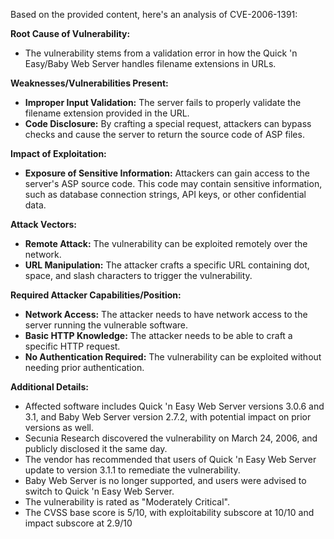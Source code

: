 Based on the provided content, here's an analysis of CVE-2006-1391:

**Root Cause of Vulnerability:**

*   The vulnerability stems from a validation error in how the Quick 'n Easy/Baby Web Server handles filename extensions in URLs.

**Weaknesses/Vulnerabilities Present:**

*   **Improper Input Validation:** The server fails to properly validate the filename extension provided in the URL.
*   **Code Disclosure:** By crafting a special request, attackers can bypass checks and cause the server to return the source code of ASP files.

**Impact of Exploitation:**

*   **Exposure of Sensitive Information:** Attackers can gain access to the server's ASP source code. This code may contain sensitive information, such as database connection strings, API keys, or other confidential data.

**Attack Vectors:**

*   **Remote Attack:** The vulnerability can be exploited remotely over the network.
*   **URL Manipulation:** The attacker crafts a specific URL containing dot, space, and slash characters to trigger the vulnerability.

**Required Attacker Capabilities/Position:**

*   **Network Access:** The attacker needs to have network access to the server running the vulnerable software.
*   **Basic HTTP Knowledge:** The attacker needs to be able to craft a specific HTTP request.
*  **No Authentication Required:** The vulnerability can be exploited without needing prior authentication.

**Additional Details:**
*   Affected software includes Quick 'n Easy Web Server versions 3.0.6 and 3.1, and Baby Web Server version 2.7.2, with potential impact on prior versions as well.
*   Secunia Research discovered the vulnerability on March 24, 2006, and publicly disclosed it the same day.
*   The vendor has recommended that users of Quick 'n Easy Web Server update to version 3.1.1 to remediate the vulnerability.
*   Baby Web Server is no longer supported, and users were advised to switch to Quick 'n Easy Web Server.
*   The vulnerability is rated as "Moderately Critical".
*  The CVSS base score is 5/10, with exploitability subscore at 10/10 and impact subscore at 2.9/10